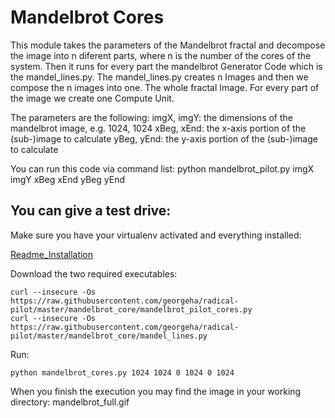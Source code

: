 Mandelbrot Cores
=================


This module takes the parameters of the Mandelbrot fractal and decompose 
the image into n diferent parts, where n is the number of the cores of 
the system. Then it runs for every part the mandelbrot Generator Code 
which is the mandel_lines.py. The mandel_lines.py creates n Images and
then we compose the n images into one. The whole fractal Image.
For every part of the image we create one Compute Unit.

The parameters are the following:
	imgX, imgY: the dimensions of the mandelbrot image, e.g. 1024, 1024
    xBeg, xEnd: the x-axis portion of the (sub-)image to calculate
    yBeg, yEnd: the y-axis portion of the (sub-)image to calculate

You can run this code via command list:
	python mandelbrot_pilot.py imgX imgY xBeg xEnd yBeg yEnd

<h2>You can give a test drive: </h2>

Make sure you have your virtualenv activated and everything installed:

[Readme_Installation](https://github.com/georgeha/mandelbrot/blob/master/README.md)

Download the two required executables:
```
curl --insecure -Os https://raw.githubusercontent.com/georgeha/radical-pilot/master/mandelbrot_core/mandelbrot_pilot_cores.py 
curl --insecure -Os https://raw.githubusercontent.com/georgeha/radical-pilot/master/mandelbrot_core/mandel_lines.py
```
Run:
```
python mandelbrot_cores.py 1024 1024 0 1024 0 1024
```
When you finish the execution you may find the image in your working directory: mandelbrot_full.gif